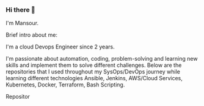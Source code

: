 ### Hi there 👋

<!--
**mansourka06/mansourka06** is a ✨ _special_ ✨ repository because its `README.md` (this file) appears on your GitHub profile.

Here are some ideas to get you started:

- 🔭 I’m currently working on ...
- 🌱 I’m currently learning ...
- 👯 I’m looking to collaborate on ...
- 🤔 I’m looking for help with ...
- 💬 Ask me about ...
- 📫 How to reach me: ...
- 😄 Pronouns: ...
- ⚡ Fun fact: ...
-->

I'm Mansour.

Brief intro about me:

I'm a cloud Devops Engineer since 2 years.

I'm passionate about automation, coding, problem-solving and learning new skills and implement them to solve different challenges.
Below are the repositories that I used throughout my SysOps/DevOps journey while learning different technologies Ansible, Jenkins, AWS/Cloud Services, Kubernetes, Docker, Terraform, Bash Scripting.

Repositor
